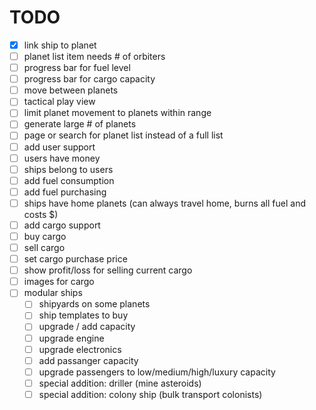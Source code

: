 # TODO

 - [x] link ship to planet
 - [ ] planet list item needs # of orbiters
 - [ ] progress bar for fuel level
 - [ ] progress bar for cargo capacity
 - [ ] move between planets
 - [ ] tactical play view
 - [ ] limit planet movement to planets within range
 - [ ] generate large # of planets
 - [ ] page or search for planet list instead of a full list
 - [ ] add user support
 - [ ] users have money
 - [ ] ships belong to users
 - [ ] add fuel consumption
 - [ ] add fuel purchasing
 - [ ] ships have home planets (can always travel home, burns all fuel and costs $)
 - [ ] add cargo support
 - [ ] buy cargo
 - [ ] sell cargo
 - [ ] set cargo purchase price 
 - [ ] show profit/loss for selling current cargo
 - [ ] images for cargo
 - [ ] modular ships
   - [ ] shipyards on some planets
   - [ ] ship templates to buy
   - [ ] upgrade / add capacity
   - [ ] upgrade engine
   - [ ] upgrade electronics
   - [ ] add passanger capacity
   - [ ] upgrade passengers to low/medium/high/luxury capacity
   - [ ] special addition: driller (mine asteroids)
   - [ ] special addition: colony ship (bulk transport colonists)
